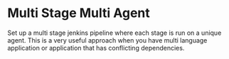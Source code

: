 # Multi Stage Multi Agent

Set up a multi stage jenkins pipeline where each stage is run on a unique agent. This is a very useful approach when you have multi language application
or application that has conflicting dependencies.
